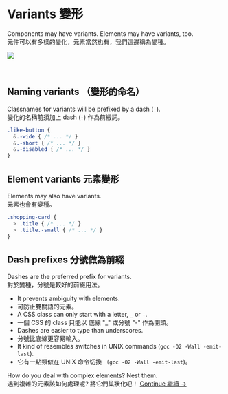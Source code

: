 # Variants 變形

Components may have variants. Elements may have variants, too.<br>
元件可以有多樣的變化，元素當然也有，我們這邊稱為變種。

![](images/component-modifiers.png)

<br>

## Naming variants （變形的命名）
Classnames for variants will be prefixed by a dash (`-`).<br>
變化的名稱前須加上 dash (`-`) 作為前綴詞。

  ```scss
  .like-button {
    &.-wide { /* ... */ }
    &.-short { /* ... */ }
    &.-disabled { /* ... */ }
  }
  ```

## Element variants 元素變形
Elements may also have variants.<br>
元素也會有變種。

  ```scss
  .shopping-card {
    > .title { /* ... */ }
    > .title.-small { /* ... */ }
  }
  ```

## Dash prefixes 分號做為前綴
Dashes are the preferred prefix for variants.<br>
對於變種，分號是較好的前綴用法。

  * It prevents ambiguity with elements. 
  * 可防止雙關語的元素。
  * A CSS class can only start with a letter, `_` or `-`. 
  * 一個 CSS 的 class 只能以 底線 "_" 或分號 "-" 作為開頭。
  * Dashes are easier to type than underscores. 
  * 分號比底線更容易輸入。
  * It kind of resembles switches in UNIX commands (`gcc -O2 -Wall -emit-last`).
  * 它有一點類似在 UNIX 命令切換 （`gcc -O2 -Wall -emit-last`)。

How do you deal with complex elements? Nest them.<br>
遇到複雜的元素該如何處理呢? 將它們巢狀化吧！
[Continue 繼續 →](nested-components.md)
<!-- {p:.pull-box} -->
